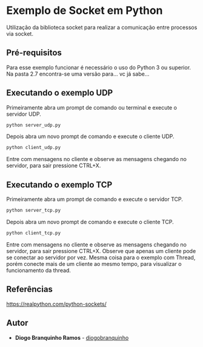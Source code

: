 # Exemplo de Socket em Python
Utilização da biblioteca socket para realizar a comunicação entre processos via socket.

## Pré-requisitos
Para esse exemplo funcionar é necessário o uso do Python 3 ou superior. Na pasta 2.7 encontra-se uma versão para... vc já sabe...

## Executando o exemplo UDP
Primeiramente abra um prompt de comando ou terminal e execute o servidor UDP.
````sh
python server_udp.py 
````
Depois abra um novo prompt de comando e execute o cliente UDP.
````sh
python client_udp.py 
````
Entre com mensagens no cliente e observe as mensagens chegando no servidor, para sair pressione CTRL+X.

## Executando o exemplo TCP
Primeiramente abra um prompt de comando e execute o servidor TCP.
````sh
python server_tcp.py 
````
Depois abra um novo prompt de comando e execute o cliente TCP.
````sh
python client_tcp.py 
````
Entre com mensagens no cliente e observe as mensagens chegando no servidor, para sair pressione CTRL+X. Observe que apenas um cliente pode se conectar ao servidor por vez.
Mesma coisa para o exemplo com Thread, porém conecte mais de um cliente ao mesmo tempo, para visualizar o funcionamento da thread.

## Referências
https://realpython.com/python-sockets/

## Autor
* **Diogo Branquinho Ramos** - [diogobranquinho](https://github.com/diogobranquinho)